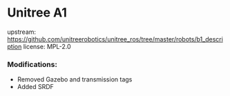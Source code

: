 # Unitree A1

upstream: https://github.com/unitreerobotics/unitree_ros/tree/master/robots/b1_description
license: MPL-2.0


### Modifications:

 - Removed Gazebo and transmission tags
 - Added SRDF
